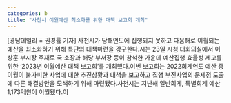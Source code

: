 ```yaml
---
categories: b
title: "사천시 이월예산 최소화를 위한 대책 보고회 개최"
---
```

[경남데일리 = 권경률 기자] 사천시가 당해연도에 집행되지 못하고 다음해로 이월되는 예산을 최소화하기 위해 특단의 대책마련을 강구한다.시는 23일 시청 대회의실에서 이상훈 부시장 주재로 국·소장과 해당 부서장 등이 참석한 가운데 예산집행 효율성 제고를 위한 ‘2023년 이월예산 대책 보고회’를 개최했다.이번 보고회는 2022회계연도 예산 중 이월이 불가피한 사업에 대한 추진상황과 대책을 보고하고 집행 부진사업의 문제점 도출에 따른 해결방안을 모색하기 위해 마련됐다.사천시는 지난해 일반회계, 특별회계 예산 1,173억원이 이월됐다.이